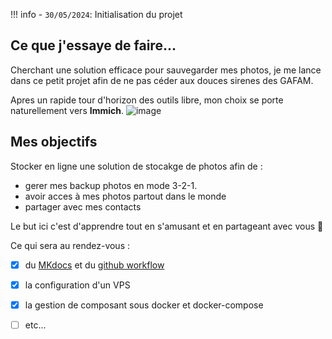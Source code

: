 !!! info
    - `30/05/2024`: Initialisation du projet

## Ce que j'essaye de faire...

Cherchant une solution efficace pour sauvegarder mes photos, je me lance dans ce petit projet afin de ne pas céder aux douces sirenes des GAFAM.

Apres un rapide tour d'horizon des outils libre, mon choix se porte naturellement vers **Immich**.
![image]([https://cdn.pixabay.com/photo/2016/03/31/19/39/device-1295187_960_720.png](https://immich.app/img/immich-logo-stacked-dark.svg))

## Mes objectifs 

Stocker en ligne une solution de stocakge de photos afin de : 
- gerer mes backup photos en mode 3-2-1.
- avoir acces à mes photos partout dans le monde
- partager avec mes contacts

Le but ici c'est d'apprendre tout en s'amusant et en partageant avec vous :rocket:

Ce qui sera au rendez-vous : 

- [x] du [MKdocs](https://www.mkdocs.org/) et du [github workflow](https://docs.github.com/fr/actions/using-workflows)
- [x] la configuration d'un VPS
- [x] la gestion de composant sous docker et docker-compose
- [ ] etc...

